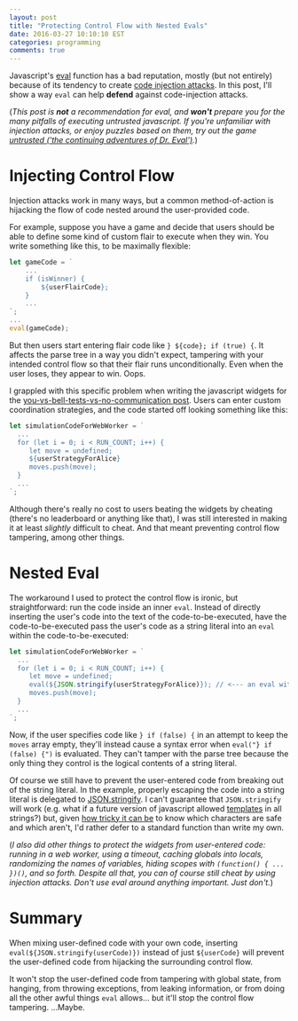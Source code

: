 ```yaml
---
layout: post
title: "Protecting Control Flow with Nested Evals"
date: 2016-03-27 10:10:10 EST
categories: programming
comments: true
---
```


Javascript's [eval](https://developer.mozilla.org/en-US/docs/Web/JavaScript/Reference/Global_Objects/eval) function has a bad reputation, mostly (but not entirely) because of its tendency to create [code injection attacks](https://en.wikipedia.org/wiki/Code_injection).
In this post, I'll show a way `eval` can help **defend** against code-injection attacks.

(*This post is __not__ a recommendation for eval, and __won't__ prepare you for the many pitfalls of executing untrusted javascript.
If you're unfamiliar with injection attacks, or enjoy puzzles based on them, try out the game [untrusted ('the continuing adventures of Dr. Eval')](https://alexnisnevich.github.io/untrusted/).*)

# Injecting Control Flow

Injection attacks work in many ways, but a common method-of-action is hijacking the flow of code nested around the user-provided code.

For example, suppose you have a game and decide that users should be able to define some kind of custom flair to execute when they win.
You write something like this, to be maximally flexible:

```javascript
let gameCode = `
    ...
    if (isWinner) {
        ${userFlairCode};
    }
    ...
`;
...
eval(gameCode);
```

But then users start entering flair code like `} ${code}; if (true) {`.
It affects the parse tree in a way you didn't expect, tampering with your intended control flow so that their flair runs unconditionally.
Even when the user loses, they appear to win.
Oops.

I grappled with this specific problem when writing the javascript widgets for the [you-vs-bell-tests-vs-no-communication post](http://algorithmicassertions.com/quantum/2015/10/11/Bell-Tests-vs-No-Communication.html).
Users can enter custom coordination strategies, and the code started off looking something like this:

```javascript
let simulationCodeForWebWorker = `
  ...
  for (let i = 0; i < RUN_COUNT; i++) {
     let move = undefined;
     ${userStrategyForAlice}
     moves.push(move);
  }
  ...
`;
```

Although there's really no cost to users beating the widgets by cheating (there's no leaderboard or anything like that), I was still interested in making it at least *slightly* difficult to cheat.
And that meant preventing control flow tampering, among other things.

# Nested Eval

The workaround I used to protect the control flow is ironic, but straightforward: run the code inside an inner `eval`.
Instead of directly inserting the user's code into the text of the code-to-be-executed, have the code-to-be-executed pass the user's code as a string literal into an `eval` within the code-to-be-executed:

```javascript
let simulationCodeForWebWorker = `
  ...
  for (let i = 0; i < RUN_COUNT; i++) {
     let move = undefined;
     eval(${JSON.stringify(userStrategyForAlice)}); // <--- an eval within the code to evaluate
     moves.push(move);
  }
  ...
`;
```

Now, if the user specifies code like `} if (false) {` in an attempt to keep the `moves` array empty, they'll instead cause a syntax error when `eval("} if (false) {")` is evaluated.
They can't tamper with the parse tree because the only thing they control is the logical contents of a string literal.

Of course we still have to prevent the user-entered code from breaking out of the string literal.
In the example, properly escaping the code into a string literal is delegated to [JSON.stringify](https://developer.mozilla.org/en-US/docs/Web/JavaScript/Reference/Global_Objects/JSON/stringify).
I can't guarantee that `JSON.stringify` will work (e.g. what if a future version of javascript allowed [templates](https://developer.mozilla.org/en-US/docs/JavaScript_templates) in all strings?) but, given [how tricky it can be](http://thedailywtf.com/articles/bidding-on-security) to know which characters are safe and which aren't, I'd rather defer to a standard function than write my own.

(*I also did other things to protect the widgets from user-entered code: running in a web worker, using a timeout, caching globals into locals, randomizing the names of variables, hiding scopes with `(function() { ... })()`, and so forth.
Despite all that, you can of course still cheat by using injection attacks.
Don't use eval around anything important.
Just don't.*)

# Summary

When mixing user-defined code with your own code, inserting `eval(${JSON.stringify(userCode)})` instead of just `${userCode}` will prevent the user-defined code from hijacking the surrounding control flow.

It won't stop the user-defined code from tampering with global state, from hanging, from throwing exceptions, from leaking information, or from doing all the other awful things `eval` allows... but it'll stop the control flow tampering.
...Maybe.
